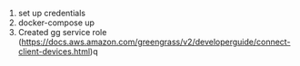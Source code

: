 1. set up credentials
2. docker-compose up
3. Created gg service role (https://docs.aws.amazon.com/greengrass/v2/developerguide/connect-client-devices.html)q
